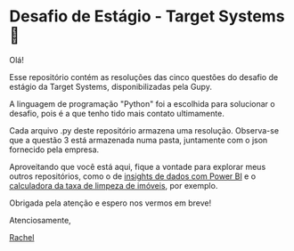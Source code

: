# Desafio de Estágio - Target Systems🎯

Olá!

Esse repositório contém as resoluções das cinco questões do desafio de estágio da Target Systems, disponibilizadas pela Gupy.

A linguagem de programação "Python" foi a escolhida para solucionar o desafio, pois é a que tenho tido mais contato ultimamente.

Cada arquivo .py deste repositório armazena uma resolução. Observa-se que a questão 3 está armazenada numa pasta, juntamente com o json fornecido pela empresa.

Aproveitando que você está aqui, fique a vontade para explorar meus outros repositórios, como o de [insights de dados com Power BI](https://github.com/RachelS2/dashboard_users_accesses) e o [calculadora da taxa de limpeza de imóveis](https://github.com/RachelS2/Calculadora_limpeza), por exemplo.

Obrigada pela atenção e espero nos vermos em breve!

Atenciosamente,

[Rachel](https://www.linkedin.com/in/rachelbarinosilva/) 

